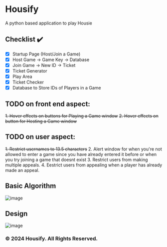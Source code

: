 # Housify
A python based application to play Housie
## Checklist ✔️
- [x] Startup Page (Host/Join a Game)
- [x] Host Game -> Game Key -> Database
- [x] Join Game -> New ID -> Ticket
- [x] Ticket Generator
- [x] Play Area
- [x] Ticket Checker
- [x] Database to Store IDs of Players in a Game

## TODO on front end aspect:
~~1. Hover effects on buttons for Playing a Game window~~
~~2. Hover effects on button for Hosting a Game window~~

## TODO on user aspect:
~~1. Restrict usernames to 13.5 characters~~
2. Alert window for when you're not allowed to enter a game since you have already entered it before or when you try joining a game that doesnt exist
3. Restrict users from making multiple appeals.
4. Eestrict users from appealing when a player has already made an appeal.

## Basic Algorithm
![image](https://github.com/Faizaan-Nasir/Housify/assets/82143161/1adb3d8a-5049-46f8-a442-209e1e995b4f)

## Design
![image](https://github.com/Faizaan-Nasir/Housify/assets/82143161/ef72a8e9-26cb-4219-b51d-a9b170a42bbf)

### © 2024 Housify. All Rights Reserved.
